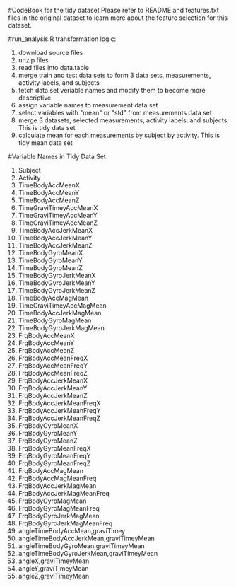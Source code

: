 #CodeBook for the tidy dataset
Please refer to README and features.txt files in the original dataset to learn more about the feature selection for this dataset.

#run_analysis.R transformation logic:
1. download source files
2. unzip files
3. read files into data.table
4. merge train and test data sets to form 3 data sets, measurements, activity labels, and subjects
5. fetch data set veriable names and modify them to become more descriptive
6. assign variable names to measurement data set
7. select variables with "mean" or "std" from measurements data set
8. merge 3 datasets, selected measurements, activity labels, and subjects. This is tidy data set
9. calculate mean for each measurements by subject by activity. This is tidy mean data set

#Variable Names in Tidy Data Set

1.  Subject
2.  Activity
3.  TimeBodyAccMeanX
4.  TimeBodyAccMeanY
5.  TimeBodyAccMeanZ
6.  TimeGraviTimeyAccMeanX
7.  TimeGraviTimeyAccMeanY
8.  TimeGraviTimeyAccMeanZ
9.  TimeBodyAccJerkMeanX
10. TimeBodyAccJerkMeanY
11. TimeBodyAccJerkMeanZ
12. TimeBodyGyroMeanX
13. TimeBodyGyroMeanY
14. TimeBodyGyroMeanZ
15. TimeBodyGyroJerkMeanX
16. TimeBodyGyroJerkMeanY
17. TimeBodyGyroJerkMeanZ
18. TimeBodyAccMagMean
19. TimeGraviTimeyAccMagMean
20. TimeBodyAccJerkMagMean
21. TimeBodyGyroMagMean
22. TimeBodyGyroJerkMagMean
23. FrqBodyAccMeanX
24. FrqBodyAccMeanY
25. FrqBodyAccMeanZ
26. FrqBodyAccMeanFreqX
27. FrqBodyAccMeanFreqY
28. FrqBodyAccMeanFreqZ
29. FrqBodyAccJerkMeanX
30. FrqBodyAccJerkMeanY
31. FrqBodyAccJerkMeanZ
32. FrqBodyAccJerkMeanFreqX
33. FrqBodyAccJerkMeanFreqY
34. FrqBodyAccJerkMeanFreqZ
35. FrqBodyGyroMeanX
36. FrqBodyGyroMeanY
37. FrqBodyGyroMeanZ
38. FrqBodyGyroMeanFreqX
39. FrqBodyGyroMeanFreqY
40. FrqBodyGyroMeanFreqZ
41. FrqBodyAccMagMean
42. FrqBodyAccMagMeanFreq
43. FrqBodyAccJerkMagMean
44. FrqBodyAccJerkMagMeanFreq
45. FrqBodyGyroMagMean
46. FrqBodyGyroMagMeanFreq
47. FrqBodyGyroJerkMagMean
48. FrqBodyGyroJerkMagMeanFreq
49. angleTimeBodyAccMean,graviTimey
50. angleTimeBodyAccJerkMean,graviTimeyMean
51. angleTimeBodyGyroMean,graviTimeyMean
52. angleTimeBodyGyroJerkMean,graviTimeyMean
53. angleX,graviTimeyMean
54. angleY,graviTimeyMean
55. angleZ,graviTimeyMean
